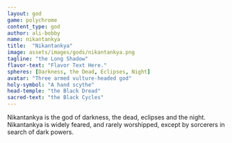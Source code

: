 ```yaml
---
layout: god
game: polychrome
content_type: god
author: ali-bobby
name: nikantankya
title:  "Nikantankya"
image: assets/images/gods/nikantankya.png
tagline: "the Long Shadow"
flavor-text: "Flavor Text Here."
spheres: [Darkness, the Dead, Eclipses, Night]
avatar: "Three armed vulture-headed god"
holy-symbol: "A hand scythe"
head-temple: "the Black Dread"
sacred-text: "the Black Cycles"
---
```


Nikantankya is the god of darkness, the dead, eclipses and the night. Nikantankya is widely feared, and rarely worshipped, except by sorcerers in search of dark powers.
